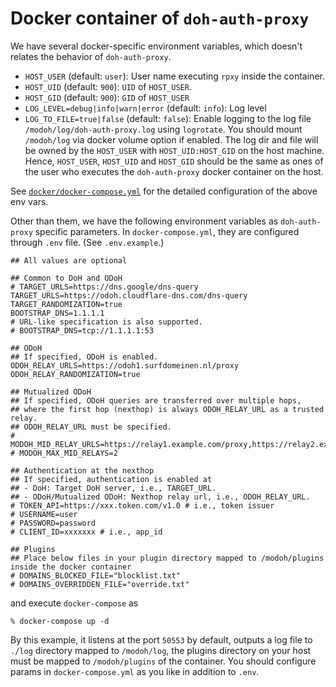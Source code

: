 # Docker container of `doh-auth-proxy`

We have several docker-specific environment variables, which doesn't relates the behavior of `doh-auth-proxy`.

- `HOST_USER` (default: `user`): User name executing `rpxy` inside the container.
- `HOST_UID` (default: `900`): `UID` of `HOST_USER`.
- `HOST_GID` (default: `900`): `GID` of `HOST_USER`
- `LOG_LEVEL=debug|info|warn|error` (default: `info`): Log level
- `LOG_TO_FILE=true|false` (default: `false`): Enable logging to the log file `/modoh/log/doh-auth-proxy.log` using `logrotate`. You should mount `/modoh/log` via docker volume option if enabled. The log dir and file will be owned by the `HOST_USER` with `HOST_UID:HOST_GID` on the host machine. Hence, `HOST_USER`, `HOST_UID` and `HOST_GID` should be the same as ones of the user who executes the `doh-auth-proxy` docker container on the host.

See [`docker/docker-compose.yml`](./docker/docker-compose.yml) for the detailed configuration of the above env vars.

Other than them, we have the following environment variables as `doh-auth-proxy` specific parameters. In `docker-compose.yml`, they are configured through `.env` file. (See `.env.example`.)

```:.env
## All values are optional

## Common to DoH and ODoH
# TARGET_URLS=https://dns.google/dns-query
TARGET_URLS=https://odoh.cloudflare-dns.com/dns-query
TARGET_RANDOMIZATION=true
BOOTSTRAP_DNS=1.1.1.1
# URL-like specification is also supported.
# BOOTSTRAP_DNS=tcp://1.1.1.1:53

## ODoH
## If specified, ODoH is enabled.
ODOH_RELAY_URLS=https://odoh1.surfdomeinen.nl/proxy
ODOH_RELAY_RANDOMIZATION=true

## Mutualized ODoH
## If specified, ODoH queries are transferred over multiple hops,
## where the first hop (nexthop) is always ODOH_RELAY_URL as a trusted relay.
## ODOH_RELAY_URL must be specified.
# MODOH_MID_RELAY_URLS=https://relay1.example.com/proxy,https://relay2.example.com/proxy
# MODOH_MAX_MID_RELAYS=2

## Authentication at the nexthop
## If specified, authentication is enabled at
## - DoH: Target DoH server, i.e., TARGET_URL.
## - ODoH/Mutualized ODoH: Nexthop relay url, i.e., ODOH_RELAY_URL.
# TOKEN_API=https://xxx.token.com/v1.0 # i.e., token issuer
# USERNAME=user
# PASSWORD=password
# CLIENT_ID=xxxxxxx # i.e., app_id

## Plugins
## Place below files in your plugin directory mapped to /modoh/plugins inside the docker container
# DOMAINS_BLOCKED_FILE="blocklist.txt"
# DOMAINS_OVERRIDDEN_FILE="override.txt"
```

and execute `docker-compose` as

```shell
% docker-compose up -d
```

By this example, it listens at the port `50553` by default, outputs a log file to `./log` directory mapped to `/modoh/log`, the plugins directory on your host must be mapped to `/modoh/plugins` of the container. You should configure params in `docker-compose.yml` as you like in addition to `.env`.
